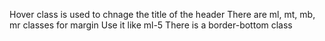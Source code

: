 Hover class is used to chnage the title of the header
There are ml, mt, mb, mr classes for margin Use it like ml-5
There is a border-bottom class
